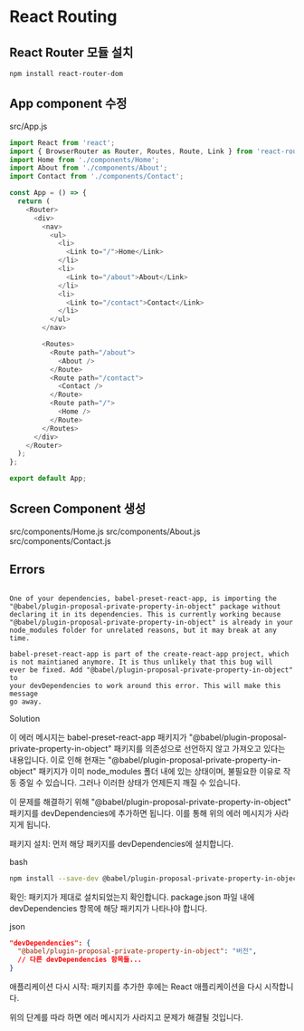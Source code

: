 # React Routing

## React Router 모듈 설치
~~~ shell
npm install react-router-dom
~~~

## App component 수정
src/App.js
~~~ javascript
import React from 'react';
import { BrowserRouter as Router, Routes, Route, Link } from 'react-router-dom';
import Home from './components/Home';
import About from './components/About';
import Contact from './components/Contact';

const App = () => {
  return (
    <Router>
      <div>
        <nav>
          <ul>
            <li>
              <Link to="/">Home</Link>
            </li>
            <li>
              <Link to="/about">About</Link>
            </li>
            <li>
              <Link to="/contact">Contact</Link>
            </li>
          </ul>
        </nav>

        <Routes>
          <Route path="/about">
            <About />
          </Route>
          <Route path="/contact">
            <Contact />
          </Route>
          <Route path="/">
            <Home />
          </Route>
        </Routes>
      </div>
    </Router>
  );
};

export default App;


~~~

## Screen Component 생성 
src/components/Home.js
src/components/About.js
src/components/Contact.js


## Errors 

~~~ shell

One of your dependencies, babel-preset-react-app, is importing the
"@babel/plugin-proposal-private-property-in-object" package without
declaring it in its dependencies. This is currently working because
"@babel/plugin-proposal-private-property-in-object" is already in your
node_modules folder for unrelated reasons, but it may break at any time.

babel-preset-react-app is part of the create-react-app project, which
is not maintianed anymore. It is thus unlikely that this bug will
ever be fixed. Add "@babel/plugin-proposal-private-property-in-object" to
your devDependencies to work around this error. This will make this message
go away.

~~~
Solution 

이 에러 메시지는 babel-preset-react-app 패키지가 "@babel/plugin-proposal-private-property-in-object" 패키지를 의존성으로 선언하지 않고 가져오고 있다는 내용입니다. 이로 인해 현재는 "@babel/plugin-proposal-private-property-in-object" 패키지가 이미 node_modules 폴더 내에 있는 상태이며, 불필요한 이유로 작동 중일 수 있습니다. 그러나 이러한 상태가 언제든지 깨질 수 있습니다.

이 문제를 해결하기 위해 "@babel/plugin-proposal-private-property-in-object" 패키지를 devDependencies에 추가하면 됩니다. 이를 통해 위의 에러 메시지가 사라지게 됩니다.

패키지 설치:
먼저 해당 패키지를 devDependencies에 설치합니다.

bash
~~~ bash
npm install --save-dev @babel/plugin-proposal-private-property-in-object
~~~
확인:
패키지가 제대로 설치되었는지 확인합니다. package.json 파일 내에 devDependencies 항목에 해당 패키지가 나타나야 합니다.

json
~~~ json
"devDependencies": {
  "@babel/plugin-proposal-private-property-in-object": "버전",
  // 다른 devDependencies 항목들...
}
~~~
애플리케이션 다시 시작:
패키지를 추가한 후에는 React 애플리케이션을 다시 시작합니다.

위의 단계를 따라 하면 에러 메시지가 사라지고 문제가 해결될 것입니다.